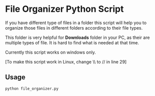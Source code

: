 # File Organizer Python Script

If you have different type of files in a folder this script will help you to organize those files in different folders according to their file types.

This folder is very helpful for **Downloads** folder in your PC, as their are multiple types of file. It is hard to find what is needed at that time.

Currently this script works on windows only.

[To make this script work in Linux, change \\\ to // in line 29]

## Usage

`python file_organizer.py`

